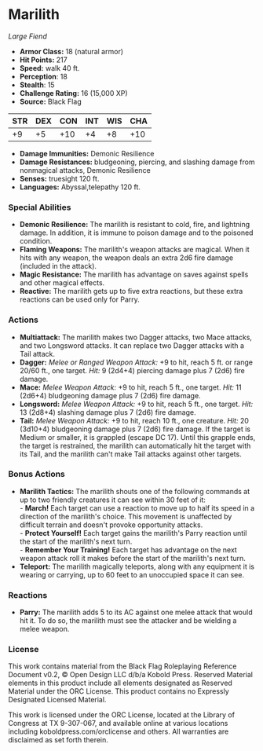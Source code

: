 # Marilith

*Large* *Fiend*

- **Armor Class:** 18 (natural armor)
- **Hit Points:** 217 
- **Speed:** walk 40 ft.
- **Perception**: 18
- **Stealth**: 15
- **Challenge Rating:** 16 (15,000 XP)
- **Source:** Black Flag

| STR | DEX | CON | INT | WIS | CHA |
| --- | --- | --- | --- | --- | --- |
| +9 | +5 | +10 | +4 | +8 | +10 |

- **Damage Immunities:** Demonic Resilience
- **Damage Resistances:** bludgeoning, piercing, and slashing damage from nonmagical attacks, Demonic Resilience
- **Senses:** truesight 120 ft.
- **Languages:** Abyssal,telepathy 120 ft.

### Special Abilities

- **Demonic Resilience:** The marilith is resistant to cold, fire, and lightning damage. In addition, it is immune to poison damage and to the poisoned condition.
- **Flaming Weapons:** The marilith's weapon attacks are magical. When it hits with any weapon, the weapon deals an extra 2d6 fire damage (included in the attack).
- **Magic Resistance:** The marilith has advantage on saves against spells and other magical effects.
- **Reactive:** The marilith gets up to five extra reactions, but these extra reactions can be used only for Parry.

### Actions

- **Multiattack:** The marilith makes two Dagger attacks, two Mace attacks, and two Longsword attacks. It can replace two Dagger attacks with a Tail attack.
- **Dagger:** _Melee or Ranged Weapon Attack:_ +9 to hit, reach 5 ft. or range 20/60 ft., one target. _Hit:_ 9 (2d4+4) piercing damage plus 7 (2d6) fire damage.
- **Mace:** _Melee Weapon Attack:_ +9 to hit, reach 5 ft., one target. _Hit:_ 11 (2d6+4) bludgeoning damage plus 7 (2d6) fire damage.
- **Longsword:** _Melee Weapon Attack:_ +9 to hit, reach 5 ft., one target. _Hit:_ 13 (2d8+4) slashing damage plus 7 (2d6) fire damage.
- **Tail:** _Melee Weapon Attack:_ +9 to hit, reach 10 ft., one creature. _Hit:_ 20 (3d10+4) bludgeoning damage plus 7 (2d6) fire damage. If the target is Medium or smaller, it is grappled (escape DC 17). Until this grapple ends, the target is restrained, the marilith can automatically hit the target with its Tail, and the marilith can't make Tail attacks against other targets.

### Bonus Actions

- **Marilith Tactics:** The marilith shouts one of the following commands at up to two friendly creatures it can see within 30 feet of it:<br>- **March!** Each target can use a reaction to move up to half its speed in a direction of the marilith's choice. This movement is unaffected by difficult terrain and doesn't provoke opportunity attacks.<br>- **Protect Yourself!** Each target gains the marilith's Parry reaction until the start of the marilith's next turn.<br>- **Remember Your Training!** Each target has advantage on the next weapon attack roll it makes before the start of the marilith's next turn.
- **Teleport:** The marilith magically teleports, along with any equipment it is wearing or carrying, up to 60 feet to an unoccupied space it can see.

### Reactions

- **Parry:** The marilith adds 5 to its AC against one melee attack that would hit it. To do so, the marilith must see the attacker and be wielding a melee weapon.


### License

This work contains material from the Black Flag Roleplaying Reference Document v0.2, © Open Design LLC d/b/a Kobold Press. Reserved Material elements in this product include all elements designated as Reserved Material under the ORC License. This product contains no Expressly Designated Licensed Material.

This work is licensed under the ORC License, located at the Library of Congress at TX 9-307-067, and available online at various locations including koboldpress.com/orclicense and others. All warranties are disclaimed as set forth therein.

